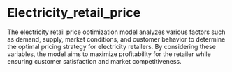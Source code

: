 # Electricity_retail_price
The electricity retail price optimization model analyzes various factors such as demand, supply, market conditions, and customer behavior to determine the optimal pricing strategy for electricity retailers. By considering these variables, the model aims to maximize profitability for the retailer while ensuring customer satisfaction and market competitiveness.
